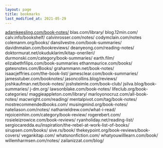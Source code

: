 ```yaml
---
layout: page
title: bookmarks
last_modified_at: 2021-05-29
---
```


<div class="link2">
  <a href="#">adamkeesling.com/book-notes/</a>  
blas.com/library/  
blog.12min.com/  
calv.info/bookshelf/  
calvinrosser.com/notes/  
codymclain.com/notes  
colemanm.org/books/  
dansilvestre.com/book-summaries/  
davidnmalan.com/bookreviews/  
deanyeong.com/reading-notes/  
doktormurat.net/okuduklarim/kitap-onerileri/  
durmonski.com/category/book-summaries/  
earth.film/  
elizabethfilips.com/book-summaries  
ethanmaurice.com/books/  
gatesnotes.com/Books/  
grahammann.net/book-notes/  
isaacjeffries.com/the-book-list/  
jamesclear.com/book-summaries/  
jamesstuber.com/booknotes/  
jasoncollins.blog/reviews/  
joshkaufman.net/book-notes/  
joshsteimle.com/book-club/  
jsilva.blog/book-summaries/  
j-dm.org/  
lawsonblake.com/book-notes/  
lifeclub.org/book-categories/  
maggieappleton.com/library/  
marloyonocruz.com/all-book-notes/  
macwright.com/reading/  
mentalpivot.com/tag/book-notes/  
mostrecommendedbooks.com/  
musingmind.org/book-notes/  
nateliason.com/notes/  
nathanieldrew.com/what-i-read/  
rejoiceinhim.com/category/book-review/  
rogerebert.com/  
rosieleizrowice.com/book-reviews/  
ryanholiday.net/reading-list/  
sergiocaredda.eu/inspiration/the-rebel-at-work-list-of-books/  
sirupsen.com/books/  
sive.rs/book/  
thekeypoint.org/book-reviews/book-covers/  
vegankitap.com/  
whatsnonfiction.com/  
whatyouwilllearn.com/book/  
willemharmsen.com/notes/  
zailanizzat.com/blog/  
</div>
